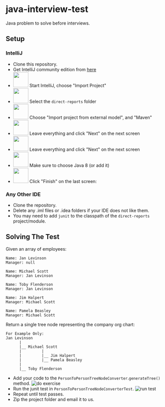 # java-interview-test
Java problem to solve before interviews.

## Setup
### IntelliJ

- Clone this repository.
- Get IntelliJ community edition from [here](https://www.jetbrains.com/idea/download/)
- <a href="http://i.imgur.com/Llah7Ss.png"><img src="http://i.imgur.com/Llah7Ss.png" width="48"></a> Start IntelliJ, choose "Import Project"
- <a href="http://i.imgur.com/fOI6WHO.png"><img src="http://i.imgur.com/fOI6WHO.png" width="48"></a> Select the `direct-reports` folder
- <a href="http://i.imgur.com/fHx1Oo9.png"><img src="http://i.imgur.com/fHx1Oo9.png" width="48"></a> Choose "Import project from external model", and "Maven"
- <a href="http://i.imgur.com/nqrvBtY.png"><img src="http://i.imgur.com/nqrvBtY.png" width="48"></a> Leave everything and click "Next" on the next screen
- <a href="http://i.imgur.com/0s2U2sM.png"><img src="http://i.imgur.com/0s2U2sM.png" width="48"></a> Leave everything and click "Next" on the next screen
- <a href="http://i.imgur.com/5aLmYO8.png"><img src="http://i.imgur.com/5aLmYO8.png" width="48"></a> Make sure to choose Java 8 (or add it)
- <a href="http://i.imgur.com/0vPbpuB.png"><img src="http://i.imgur.com/0vPbpuB.png" width="48"></a> Click "Finish" on the last screen:


### Any Other IDE

- Clone the repository.
- Delete any .iml files or .idea folders if your IDE does not like them.
- You may need to add `junit` to the classpath of the `direct-reports` project/module.


## Solving The Test

Given an array of employees:
```
Name: Jan Levinson
Manager: null

Name: Michael Scott
Manager: Jan Levinson

Name: Toby Flenderson
Manager: Jan Levinson

Name: Jim Halpert
Manager: Michael Scott

Name: Pamela Beasley
Manager: Michael Scott
```
Return a single tree node representing the company org chart:
```
For Example Only:
Jan Levinson
      |
      |__ Michael Scott
      |         |
      |         |__ Jim Halpert
      |         |__ Pamela Beasley
      |
      |__ Toby Flenderson
```

- Add your code to the `PersonToPersonTreeNodeConverter`.`generateTree()` method.
![do exercise](http://i.imgur.com/7QAAf4S.png "do exercise")
- Run the junit test in `PersonToPersonTreeNodeConverterTest`.
![run test](http://i.imgur.com/y46jqNe.png "run test")
- Repeat until test passes.
- Zip the project folder and email it to us.
